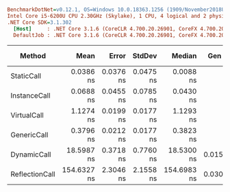 ``` ini

BenchmarkDotNet=v0.12.1, OS=Windows 10.0.18363.1256 (1909/November2018Update/19H2)
Intel Core i5-6200U CPU 2.30GHz (Skylake), 1 CPU, 4 logical and 2 physical cores
.NET Core SDK=3.1.302
  [Host]     : .NET Core 3.1.6 (CoreCLR 4.700.20.26901, CoreFX 4.700.20.31603), X64 RyuJIT
  DefaultJob : .NET Core 3.1.6 (CoreCLR 4.700.20.26901, CoreFX 4.700.20.31603), X64 RyuJIT


```
|         Method |        Mean |     Error |    StdDev |      Median |  Gen 0 | Gen 1 | Gen 2 | Allocated |
|--------------- |------------:|----------:|----------:|------------:|-------:|------:|------:|----------:|
|     StaticCall |   0.0386 ns | 0.0376 ns | 0.0475 ns |   0.0088 ns |      - |     - |     - |         - |
|   InstanceCall |   0.0688 ns | 0.0455 ns | 0.0785 ns |   0.0430 ns |      - |     - |     - |         - |
|    VirtualCall |   1.1274 ns | 0.0199 ns | 0.0177 ns |   1.1293 ns |      - |     - |     - |         - |
|    GenericCall |   0.3796 ns | 0.0212 ns | 0.0177 ns |   0.3823 ns |      - |     - |     - |         - |
|    DynamicCall |  18.5987 ns | 0.3718 ns | 0.7760 ns |  18.5300 ns | 0.0153 |     - |     - |      24 B |
| ReflectionCall | 154.6327 ns | 2.3046 ns | 2.1558 ns | 154.6983 ns | 0.0305 |     - |     - |      48 B |
